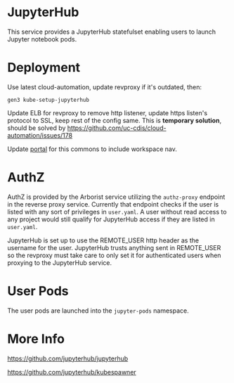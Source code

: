# JupyterHub

This service provides a JupyterHub statefulset enabling users to launch Jupyter notebook pods.

# Deployment
Use latest cloud-automation, update revproxy if it's outdated, then:
```
gen3 kube-setup-jupyterhub
```

Update ELB for revproxy to remove http listener, update https listen's protocol to SSL, keep rest of the config same. This is **temporary solution**, should be solved by https://github.com/uc-cdis/cloud-automation/issues/178

Update [portal](https://github.com/uc-cdis/data-portal/blob/master/src/localconf.js#L98) for this commons to include workspace nav.


# AuthZ

AuthZ is provided by the Arborist service utilizing the `authz-proxy` endpoint in the reverse proxy service. Currently that endpoint checks if the user is listed with any sort of privileges in `user.yaml`. A user without read access to any project would still qualify for JupyterHub access if they are listed in `user.yaml`.

JupyterHub is set up to use the REMOTE_USER http header as the username for the user. JupyterHub trusts anything sent in REMOTE_USER so the revproxy must take care to only set it for authenticated users when proxying to the JupyterHub service.

# User Pods
The user pods are launched into the `jupyter-pods` namespace.

# More Info

https://github.com/jupyterhub/jupyterhub

https://github.com/jupyterhub/kubespawner
